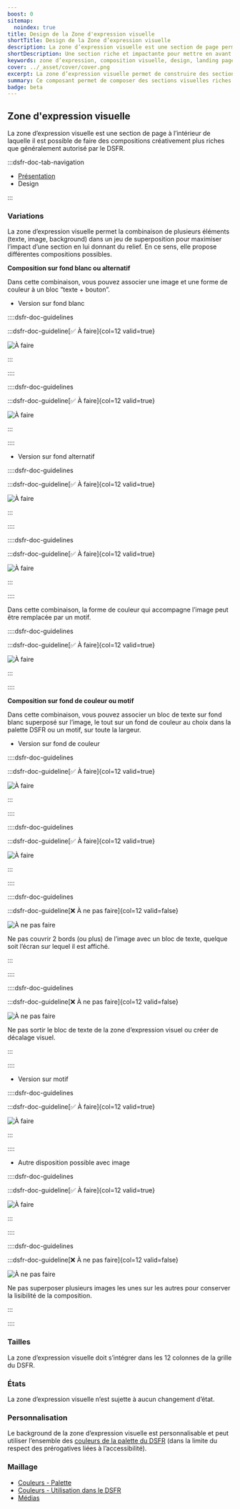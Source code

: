 ```yaml
---
boost: 0
sitemap:
  noindex: true
title: Design de la Zone d'expression visuelle
shortTitle: Design de la Zone d’expression visuelle
description: La zone d’expression visuelle est une section de page permettant des compositions créatives pour maximiser l’impact d’un message ou d’une action sur certaines pages clés.
shortDescription: Une section riche et impactante pour mettre en avant un message ou une action.
keywords: zone d’expression, composition visuelle, design, landing page, page d’accueil, campagne, impact, interface, DSFR, accessibilité
cover: ../_asset/cover/cover.png
excerpt: La zone d’expression visuelle permet de construire des sections fortes et distinctives pour mettre en avant un message ou une action dans des pages stratégiques.
summary: Ce composant permet de composer des sections visuelles riches pour les pages d’accueil, de campagne ou de démarrage d’un parcours. Il autorise des mises en page plus expressives que le reste du DSFR tout en respectant des règles strictes de lisibilité et de cohérence. La zone d’expression visuelle combine textes, images et arrière-plans personnalisables pour générer de l’impact sans nuire à l’accessibilité ni à la simplicité des interfaces de l’État.
badge: beta
---
```


## Zone d'expression visuelle

La zone d’expression visuelle est une section de page à l’intérieur de laquelle il est possible de faire des compositions créativement plus riches que généralement autorisé par le DSFR.

:::dsfr-doc-tab-navigation

- [Présentation](../index.md)
- Design

:::

### Variations

La zone d’expression visuelle permet la combinaison de plusieurs éléments (texte, image, background) dans un jeu de superposition pour maximiser l’impact d’une section en lui donnant du relief. En ce sens, elle propose différentes compositions possibles.

**Composition sur fond blanc ou alternatif**

Dans cette combinaison, vous pouvez associer une image et une forme de couleur à un bloc “texte + bouton”.

- Version sur fond blanc

::::dsfr-doc-guidelines

:::dsfr-doc-guideline[✅ À faire]{col=12 valid=true}

![À faire](../_asset/variation/do-1.png)

:::

::::


::::dsfr-doc-guidelines

:::dsfr-doc-guideline[✅ À faire]{col=12 valid=true}

![À faire](../_asset/variation/do-2.png)

:::

::::

- Version sur fond alternatif

::::dsfr-doc-guidelines

:::dsfr-doc-guideline[✅ À faire]{col=12 valid=true}

![À faire](../_asset/variation/do-3.png)

:::

::::

::::dsfr-doc-guidelines

:::dsfr-doc-guideline[✅ À faire]{col=12 valid=true}

![À faire](../_asset/variation/do-4.png)

:::

::::

Dans cette combinaison, la forme de couleur qui accompagne l’image peut être remplacée par un motif.

::::dsfr-doc-guidelines

:::dsfr-doc-guideline[✅ À faire]{col=12 valid=true}

![À faire](../_asset/variation/do-5.png)

:::

::::

**Composition sur fond de couleur ou motif**

Dans cette combinaison, vous pouvez associer un bloc de texte sur fond blanc superposé sur l’image, le tout sur un fond de couleur au choix dans la palette DSFR ou un motif, sur toute la largeur.

- Version sur fond de couleur

::::dsfr-doc-guidelines

:::dsfr-doc-guideline[✅ À faire]{col=12 valid=true}

![À faire](../_asset/variation/do-6.png)

:::

::::

::::dsfr-doc-guidelines

:::dsfr-doc-guideline[✅ À faire]{col=12 valid=true}

![À faire](../_asset/variation/do-7.png)

:::

::::

::::dsfr-doc-guidelines

:::dsfr-doc-guideline[❌ À ne pas faire]{col=12 valid=false}

![À ne pas faire](../_asset/variation/dont-1.png)

Ne pas couvrir 2 bords (ou plus) de l’image avec un bloc de texte, quelque soit l’écran sur lequel il est affiché.

:::

::::


::::dsfr-doc-guidelines

:::dsfr-doc-guideline[❌ À ne pas faire]{col=12 valid=false}

![À ne pas faire](../_asset/variation/dont-2.png)

Ne pas sortir le bloc de texte de la zone d’expression visuel ou créer de décalage visuel.

:::

::::


- Version sur motif

::::dsfr-doc-guidelines

:::dsfr-doc-guideline[✅ À faire]{col=12 valid=true}

![À faire](../_asset/variation/do-8.png)

:::

::::

- Autre disposition possible avec image

::::dsfr-doc-guidelines

:::dsfr-doc-guideline[✅ À faire]{col=12 valid=true}

![À faire](../_asset/variation/do-9.png)

:::

::::

::::dsfr-doc-guidelines

:::dsfr-doc-guideline[❌ À ne pas faire]{col=12 valid=false}

![À ne pas faire](../_asset/variation/dont-3.png)

Ne pas superposer plusieurs images les unes sur les autres pour conserver la lisibilité de la composition.

:::

::::

### Tailles

La zone d’expression visuelle doit s’intégrer dans les 12 colonnes de la grille du DSFR.

### États

La zone d’expression visuelle n’est sujette à aucun changement d’état.

### Personnalisation

Le background de la zone d’expression visuelle est personnalisable et peut utiliser l’ensemble des [couleurs de la palette du DSFR](../../../../../core/_part/doc/palette/index.md) (dans la limite du respect des prérogatives liées à l’accessibilité).

### Maillage

- [Couleurs - Palette](../../../../../core/_part/doc/palette/index.md)
- [Couleurs - Utilisation dans le DSFR](../../../../../core/_part/doc/color/index.md)
- [Médias](../../../../../core/_part/doc/media/index.md)
